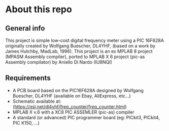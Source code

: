 # About this repo

## General info
This project is simple low-cost digital frequency meter using a PIC 16F628A  
originally created by Wolfgang Buescher, DL4YHF, (based on a work by James Hutchby, MadLab, 1996).
This project is an ex MPLAB 8 project (MPASM Assembly compiler), ported to MPLAB X 6 project (pic-as Assembly compilator)
by Aniello Di Nardo (IU8NQI)   

## Requirements
* A PCB board based on the PIC16F628A designed by Wolfgang Buescher, DL4YHF (available on Ebay, AliExpress, etc...)
* Schematic available at: (https://qsl.net/dl4yhf/freq_counter/freq_counter.html)
* MPLAB X v.6 with a XC8 PIC ASSEMLER (pic-as) compiler
* A standard (or advanced) PIC programmer board (eg: PICkit3, PICkit4, PIC K150, ...)



